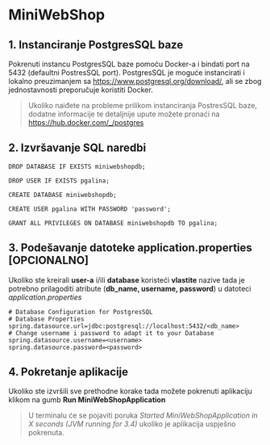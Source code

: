 # MiniWebShop
## 1. Instanciranje PostgresSQL baze
Pokrenuti instancu PostgresSQL baze pomoću Docker-a i bindati port na 5432 (defaultni PostresSQL port). PostgresSQL je moguće instancirati i lokalno preuzimanjem sa https://www.postgresql.org/download/, ali se zbog jednostavnosti preporučuje koristiti Docker.
> Ukoliko naiđete na probleme prilikom instanciranja PostresSQL baze, dodatne informacije te detaljnije upute možete pronaći na https://hub.docker.com/_/postgres
## 2. Izvršavanje SQL naredbi
```
DROP DATABASE IF EXISTS miniwebshopdb;
```
```
DROP USER IF EXISTS pgalina;
```
```
CREATE DATABASE miniwebshopdb;
```
```
CREATE USER pgalina WITH PASSWORD 'password';
```
```
GRANT ALL PRIVILEGES ON DATABASE miniwebshopdb TO pgalina;
```
## 3. Podešavanje datoteke application.properties [OPCIONALNO]
Ukoliko ste kreirali **user-a** i/ili **database** koristeći **vlastite** nazive tada je potrebno prilagoditi atribute (**db_name, username, password**) u datoteci *application.properties*
```
# Database Configuration for PostgresSQL
# Database Properties
spring.datasource.url=jdbc:postgresql://localhost:5432/<db_name>
# Change username i password to adapt it to your Database
spring.datasource.username=<username>
spring.datasource.password=<password>
```
## 4. Pokretanje aplikacije
Ukoliko ste izvršili sve prethodne korake tada možete pokrenuti aplikaciju klikom na gumb **Run MiniWebShopApplication**
> U terminalu će se pojaviti poruka *Started MiniWebShopApplication in X seconds (JVM running for 3.4)* ukoliko je aplikacija uspješno pokrenuta.
